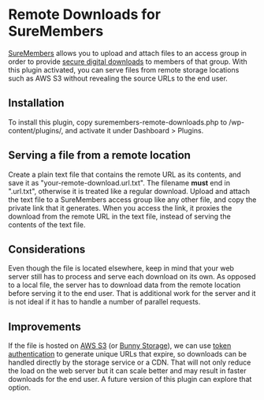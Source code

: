 # Remote Downloads for SureMembers
[SureMembers](https://suremembers.com/) allows you to upload and attach files to an access group in order to provide [secure digital downloads](https://suremembers.com/docs/how-to-secure-digital-downloads/) to members of that group. With this plugin activated, you can serve files from remote storage locations such as AWS S3 without revealing the source URLs to the end user. 

## Installation
To install this plugin, copy suremembers-remote-downloads.php to /wp-content/plugins/, and activate it under Dashboard > Plugins.

## Serving a file from a remote location
Create a plain text file that contains the remote URL as its contents, and save it as "your-remote-download.url.txt". The filename **must** end in ".url.txt", otherwise it is treated like a regular download. Upload and attach the text file to a SureMembers access group like any other file, and copy the private link that it generates. When you access the link, it proxies the download from the remote URL in the text file, instead of serving the contents of the text file.

## Considerations
Even though the file is located elsewhere, keep in mind that your web server still has to process and serve each download on its own. As opposed to a local file, the server has to download data from the remote location before serving it to the end user. That is additional work for the server and it is not ideal if it has to handle a number of parallel requests. 

## Improvements
If the file is hosted on [AWS S3](https://aws.amazon.com/s3/) (or [Bunny Storage](https://bunny.net/storage/)), we can use [token authentication](https://support.bunny.net/hc/en-us/articles/360016055099-How-to-sign-URLs-for-BunnyCDN-Token-Authentication) to generate unique URLs that expire, so downloads can be handled directly by the storage service or a CDN. That will not only reduce the load on the web server but it can scale better and may result in faster downloads for the end user. A future version of this plugin can explore that option.